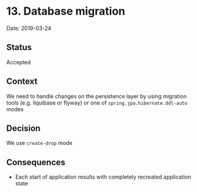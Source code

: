 # 13. Database migration

Date: 2019-03-24

## Status

Accepted

## Context

We need to handle changes on the persistence layer by using migration
tools (e.g. liquibase or flyway) or one of `spring.jpa.hibernate.ddl-auto` modes

## Decision

We use `create-drop` mode

## Consequences

- Each start of application results with completely recreated
application state
